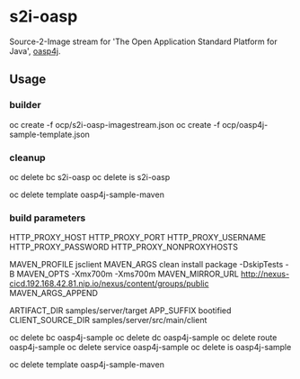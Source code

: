 # s2i-oasp

Source-2-Image stream for 'The Open Application Standard Platform for Java', [oasp4j](https://github.com/oasp/oasp4j).

## Usage

### builder

oc create -f ocp/s2i-oasp-imagestream.json
oc create -f ocp/oasp4j-sample-template.json

### cleanup

oc delete bc s2i-oasp
oc delete is s2i-oasp

oc delete template oasp4j-sample-maven

### build parameters

HTTP_PROXY_HOST
HTTP_PROXY_PORT
HTTP_PROXY_USERNAME
HTTP_PROXY_PASSWORD
HTTP_PROXY_NONPROXYHOSTS

MAVEN_PROFILE jsclient
MAVEN_ARGS clean install package -DskipTests -B
MAVEN_OPTS -Xmx700m -Xms700m
MAVEN_MIRROR_URL http://nexus-cicd.192.168.42.81.nip.io/nexus/content/groups/public
MAVEN_ARGS_APPEND

ARTIFACT_DIR samples/server/target
APP_SUFFIX bootified
CLIENT_SOURCE_DIR samples/server/src/main/client



oc delete bc oasp4j-sample
oc delete dc oasp4j-sample
oc delete route oasp4j-sample
oc delete service oasp4j-sample
oc delete is oasp4j-sample

oc delete template oasp4j-sample-maven